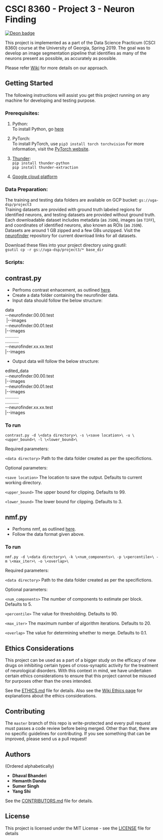 # CSCI 8360 - Project 3 - Neuron Finding
[![Deon badge](https://img.shields.io/badge/ethics%20checklist-deon-brightgreen.svg?style=popout-square)](http://deon.drivendata.org/)

This project is implemented as a part of the Data Science Practicum (CSCI 8360) course at the University of Georgia, Spring 2019.
The goal was to develop an image segmentation pipeline that identifies as many of the neurons present as possible, as accurately as possible.

Please refer [Wiki](https://github.com/dsp-uga/Team-keller/wiki) for more details on our approach.

## Getting Started 

The following instructions will assist you get this project running on any machine for developing and testing purpose.

### Prerequisites:

1. Python: <br />
    To install Python, go [here](https://www.python.org/downloads/)
    
2. PyTorch: <br />
    To install PyTorch, use
    `pip3 install torch torchvision`
    For more information, visit the [PyTorch website](https://pytorch.org/).

3. [Thunder](https://github.com/thunder-project/thunder): <br />
    `pip install thunder-python` <br />
    `pip install thunder-extraction` <br />
    
4. [Google cloud platform](https://cloud.google.com)

### Data Preparation:
The training and testing data folders are available on GCP bucket: `gs://uga-dsp/project3` <br />
Training datasets are provided with ground truth labeled regions for identified neurons, and testing datasets are provided without ground truth. Each downloadable dataset includes metadata (as `JSON`), images (as `TIFF`), and coordinates of identified neurons, also known as ROIs (as `JSON`). Datasets are around 1 GB zipped and a few GBs unzipped. Visit the [neurofinder](https://github.com/codeneuro/neurofinder#datasets) repository for current download links for all datasets.

Download these files into your project directory using gsutil:<br />
`gsutil cp -r gs://uga-dsp/project3/* base_dir`

### Scripts:
	
## contrast.py

* Perfroms contrast enhacement, as outlined [here](https://github.com/dsp-uga/Team-keller/wiki/Pre-Processing). 
* Create a data folder containing the neurofinder data.
* Input data should follow the below structure:

data  
--neurofinder.00.00.test <br />
 &nbsp;|--images <br />
--neurofinder.00.01.test <br />
  |--images <br />
........... <br />
........... <br />
--neurofinder.xx.xx.test <br />
  |--images <br />

* Output data will follow the below structure:

edited_data <br />
--neurofinder.00.00.test <br />
  |--images <br />
--neurofinder.00.01.test <br />
  |--images <br />
........... <br />
........... <br />
--neurofinder.xx.xx.test <br />
  |--images <br />

### To run
`contrast.py -d \<data directory>\ -s \<save location>\ -u \<upper_bound>\ -l \<lower_bound>\`

Required parameters:

`<data directory>` Path to the data folder created as per the specifictions.

Optional parameters:

`<save location>` The location to save the output. Defaults to current working directory.

`<upper_bound>` The upper bound for clipping. Defaults to 99.

`<lower_bound>` The lower bound for clipping. Defaults to 3.


## nmf.py

* Perfroms nmf, as outlined [here](https://github.com/dsp-uga/Team-keller/wiki/Model-Approaches).
* Follow the data format given above.

### To run
`nmf.py -d \<data directory>\ -k \<num_components>\ -p \<percentile>\ -m \<max_iter>\ -o \<overlap>\ `

Required parameters:

`<data directory>` Path to the data folder created as per the specifictions.

Optional parameters:

`<num_components>` The number of components to estimate per block. Defaults to 5.

`<percentile>` The value for thresholding. Defaults to 90.

`<max_iter>` The maximum number of algorithm iterations. Defaults to 20.

`<overlap>` The value for determining whether to merge. Defaults to 0.1.


## Ethics Considerations
This project can be used as a part of a bigger study on the efficacy of new drugs on inhibiting certain types of cross-synaptic activity for the treatment of neurological disorders. With this context in mind, we have undertaken certain ethics considerations to ensure that this project cannot be misused for purposes other than the ones intended.

See the [ETHICS.md](https://github.com/dsp-uga/team-keller/blob/master/ETHICS.md) file for details.
Also see the [Wiki Ethics page](https://github.com/dsp-uga/Team-keller/wiki/Ethics) for explanations about the ethics considerations.

## Contributing

The `master` branch of this repo is write-protected and every pull request must passes a code review before being merged.
Other than that, there are no specific guidelines for contributing.
If you see something that can be improved, please send us a pull request!

## Authors
(Ordered alphabetically)

- **Dhaval Bhanderi**
- **Hemanth Dandu**
- **Sumer Singh**
- **Yang Shi** 

See the [CONTRIBUTORS.md](https://github.com/dsp-uga/team-keller/blob/master/CONTRIBUTORS.md) file for details.

## License

This project is licensed under the MIT License - see the [LICENSE](https://github.com/dsp-uga/Team-keller/blob/master/LICENSE) file for details

